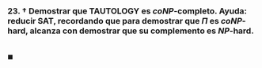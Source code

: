 ### 23. † Demostrar que TAUTOLOGY es $coNP$-completo. Ayuda: reducir SAT, recordando que para demostrar que $\Pi$ es $coNP$-hard, alcanza con demostrar que su complemento es $NP$-hard.

\
$\blacksquare$


<br>

